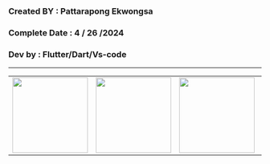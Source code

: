 ### Created BY : Pattarapong Ekwongsa

### Complete Date : 4 / 26 /2024

### Dev by : Flutter/Dart/Vs-code
***


<table>
    <tr>
      <td>
<img src="https://github.com/s6319410018/UML_SMARTWATERMETER/assets/127838702/aba75e2e-963e-4f1c-abdd-fed4725426a3" width="150">
      </td>
          <td>
      <img src="https://user-images.githubusercontent.com/127838702/228149931-d15350ef-4c60-4621-b7e5-e03761570fe5.png" width="150"
           </td>
                <td>
      <img src="https://user-images.githubusercontent.com/127838702/228148465-1c89da20-6625-4c17-9540-f3aaf2e6681b.png" width="150"
       </td>
      <td>
      <img src="https://user-images.githubusercontent.com/127838702/228148448-7becee58-595b-4df7-9c39-b9aa1415f352.png" width="150"
     </tr>
   </table>
